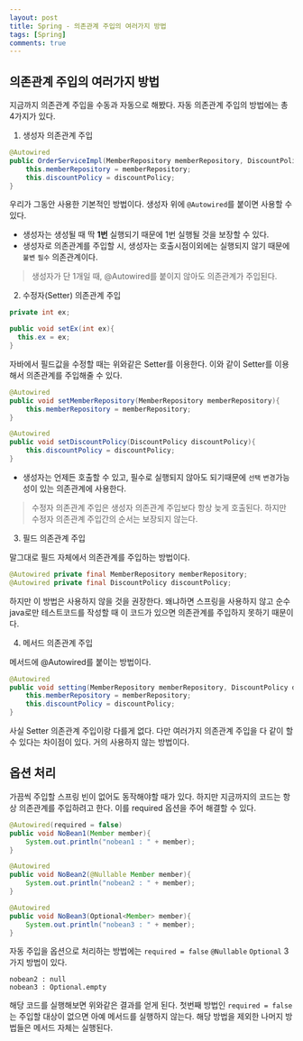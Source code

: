 ```yaml
---
layout: post
title: Spring - 의존관계 주입의 여러가지 방법
tags: [Spring]
comments: true
---
```


## 의존관계 주입의 여러가지 방법

지금까지 의존관계 주입을 수동과 자동으로 해봤다. 자동 의존관계 주입의 방법에는 총 4가지가 있다.

1. 생성자 의존관계 주입
   
```java
@Autowired
public OrderServiceImpl(MemberRepository memberRepository, DiscountPolicy discountPolicy) {
    this.memberRepository = memberRepository;
    this.discountPolicy = discountPolicy;
}
```

우리가 그동안 사용한 기본적인 방법이다. 생성자 위에 `@Autowired`를 붙이면 사용할 수 있다. 

- 생성자는 생성될 때 딱 <b>1번</b> 실행되기 때문에 1번 실행될 것을 보장할 수 있다.
- 생성자로 의존관계를 주입할 시, 생성자는 호출시점이외에는 실행되지 않기 때문에 `불변` `필수` 의존관계이다.

> 생성자가 단 1개일 때, @Autowired를 붙이지 않아도 의존관계가 주입된다.

2. 수정자(Setter) 의존관계 주입

```java
private int ex;

public void setEx(int ex){
  this.ex = ex;
}
```

자바에서 필드값을 수정할 때는 위와같은 Setter를 이용한다. 이와 같이 Setter를 이용해서 의존관계를 주입해줄 수 있다.

```java
@Autowired
public void setMemberRepository(MemberRepository memberRepository){
    this.memberRepository = memberRepository;
}

@Autowired
public void setDiscountPolicy(DiscountPolicy discountPolicy){
    this.discountPolicy = discountPolicy;
}
```

- 생성자는 언제든 호출할 수 있고, 필수로 실행되지 않아도 되기때문에 `선택` `변경`가능성이 있는 의존관계에 사용한다.

> 수정자 의존관계 주입은 생성자 의존관계 주입보다 항상 늦게 호출된다. 하지만 수정자 의존관계 주입간의 순서는 보장되지 않는다.

3. 필드 의존관계 주입

말그대로 필드 자체에서 의존관계를 주입하는 방법이다.

```java
@Autowired private final MemberRepository memberRepository;
@Autowired private final DiscountPolicy discountPolicy;
```

하지만 이 방법은 사용하지 않을 것을 권장한다. 왜냐하면 스프링을 사용하지 않고 순수 java로만 테스트코드를 작성할 때 이 코드가 있으면 의존관계를 주입하지 못하기 때문이다.
   
4. 메서드 의존관계 주입

메서드에 @Autowired를 붙이는 방법이다. 

```java
@Autowired
public void setting(MemberRepository memberRepository, DiscountPolicy discountPolicy){
    this.memberRepository = memberRepository;
    this.discountPolicy = discountPolicy;
}
```

사실 Setter 의존관계 주입이랑 다를게 없다. 다만 여러가지 의존관계 주입을 다 같이 할 수 있다는 차이점이 있다. 거의 사용하지 않는 방법이다.

## 옵션 처리

가끔씩 주입할 스프링 빈이 없어도 동작해야할 때가 있다. 하지만 지금까지의 코드는 항상 의존관계를 주입하려고 한다. 이를 required 옵션을 주어 해결할 수 있다.

```java
@Autowired(required = false)
public void NoBean1(Member member){
    System.out.println("nobean1 : " + member);
}

@Autowired
public void NoBean2(@Nullable Member member){
    System.out.println("nobean2 : " + member);
}

@Autowired
public void NoBean3(Optional<Member> member){
    System.out.println("nobean3 : " + member);
}
```

자동 주입을 옵션으로 처리하는 방법에는 `required = false` `@Nullable` `Optional` 3가지 방법이 있다.

```
nobean2 : null
nobean3 : Optional.empty
```

해당 코드를 실행해보면 위와같은 결과를 얻게 된다. 첫번째 방법인 `required = false`는 주입할 대상이 없으면 아예 메서드를 실행하지 않는다. 해당 방법을 제외한 나머지 방법들은 메서드 자체는 실행된다.
